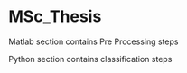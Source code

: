 # MSc_Thesis

Matlab section contains Pre Processing steps

Python section contains classification steps
